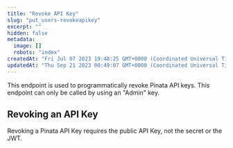 ```yaml
---
title: "Revoke API Key"
slug: "put_users-revokeapikey"
excerpt: ""
hidden: false
metadata: 
  image: []
  robots: "index"
createdAt: "Fri Jul 07 2023 19:48:25 GMT+0000 (Coordinated Universal Time)"
updatedAt: "Thu Sep 21 2023 00:49:07 GMT+0000 (Coordinated Universal Time)"
---
```

This endpoint is used to programmatically revoke Pinata API keys. This endpoint can only be called by using an "Admin" key.

## Revoking an API Key

Revoking a Pinata API Key requires the public API Key, not the secret or the JWT.
